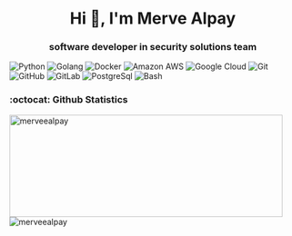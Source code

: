 
<h1 align="center">Hi 👋, I'm Merve Alpay</h1>
<h3 align="center">software developer in security solutions team</h3>


![Python](https://img.shields.io/badge/-Python-black?style=flat-square&logo=Python)
![Golang](https://img.shields.io/badge/-Golang-black?style=flat-square&logo=go)
![Docker](https://img.shields.io/badge/-Docker-black?style=flat-square&logo=docker)
![Amazon AWS](https://img.shields.io/badge/Amazon%20AWS-black?style=flat-square&logo=amazon-aws)
![Google Cloud](https://img.shields.io/badge/Google%20Cloud-black?style=flat-square&logo=google-cloud)
![Git](https://img.shields.io/badge/-Git-black?style=flat-square&logo=git)
![GitHub](https://img.shields.io/badge/-GitHub-black?style=flat-square&logo=github)
![GitLab](https://img.shields.io/badge/-GitLab-black?style=flat-square&logo=gitlab)
![PostgreSql](https://img.shields.io/badge/-PostgreSQL-black?style=flat-square&=PostgreSQL)
![Bash](https://img.shields.io/badge/-Bash-black?style=flat-square&logo=gnu-bash)


### :octocat: Github Statistics
<p align="left">
<img  src="https://github-readme-stats.vercel.app/api?username=merveealpay&show_icons=true&theme=radical" alt="merveealpay" width="480" height="180" />
<img src="https://github-readme-stats.vercel.app/api/top-langs/?username=merveealpay&layout=compact&hide=html&theme=radical" alt="merveealpay"/>
</p>
